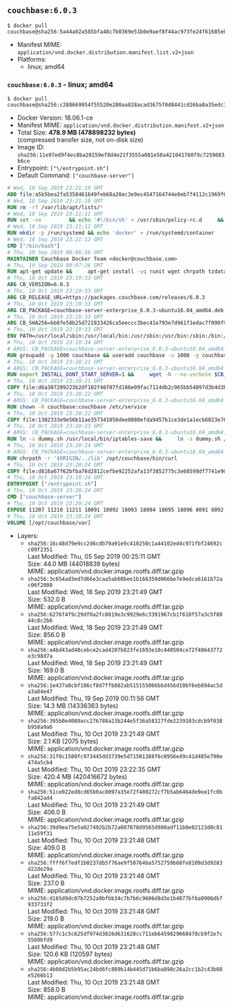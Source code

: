 ## `couchbase:6.0.3`

```console
$ docker pull couchbase@sha256:5a44a02a585bfa48c7b0369e51b0e9aef8f44ac973fe24f61685ebe8906aabdc
```

-	Manifest MIME: `application/vnd.docker.distribution.manifest.list.v2+json`
-	Platforms:
	-	linux; amd64

### `couchbase:6.0.3` - linux; amd64

```console
$ docker pull couchbase@sha256:c288669954f55520e280aa828acad3675f0d8441cd26ba8a35edc3c8744abd38
```

-	Docker Version: 18.06.1-ce
-	Manifest MIME: `application/vnd.docker.distribution.manifest.v2+json`
-	Total Size: **478.9 MB (478898232 bytes)**  
	(compressed transfer size, not on-disk size)
-	Image ID: `sha256:11e97ed9f4ec8ba28159ef8d4e21f3555a081e58a421041760f9c7259603b6ce`
-	Entrypoint: `["\/entrypoint.sh"]`
-	Default Command: `["couchbase-server"]`

```dockerfile
# Wed, 18 Sep 2019 23:21:10 GMT
ADD file:a5b5bea2fa5358461649feb68a28ec3e9ec4547164744e8eb7f4112c1969f64f in / 
# Wed, 18 Sep 2019 23:21:10 GMT
RUN rm -rf /var/lib/apt/lists/*
# Wed, 18 Sep 2019 23:21:11 GMT
RUN set -xe 		&& echo '#!/bin/sh' > /usr/sbin/policy-rc.d 	&& echo 'exit 101' >> /usr/sbin/policy-rc.d 	&& chmod +x /usr/sbin/policy-rc.d 		&& dpkg-divert --local --rename --add /sbin/initctl 	&& cp -a /usr/sbin/policy-rc.d /sbin/initctl 	&& sed -i 's/^exit.*/exit 0/' /sbin/initctl 		&& echo 'force-unsafe-io' > /etc/dpkg/dpkg.cfg.d/docker-apt-speedup 		&& echo 'DPkg::Post-Invoke { "rm -f /var/cache/apt/archives/*.deb /var/cache/apt/archives/partial/*.deb /var/cache/apt/*.bin || true"; };' > /etc/apt/apt.conf.d/docker-clean 	&& echo 'APT::Update::Post-Invoke { "rm -f /var/cache/apt/archives/*.deb /var/cache/apt/archives/partial/*.deb /var/cache/apt/*.bin || true"; };' >> /etc/apt/apt.conf.d/docker-clean 	&& echo 'Dir::Cache::pkgcache ""; Dir::Cache::srcpkgcache "";' >> /etc/apt/apt.conf.d/docker-clean 		&& echo 'Acquire::Languages "none";' > /etc/apt/apt.conf.d/docker-no-languages 		&& echo 'Acquire::GzipIndexes "true"; Acquire::CompressionTypes::Order:: "gz";' > /etc/apt/apt.conf.d/docker-gzip-indexes 		&& echo 'Apt::AutoRemove::SuggestsImportant "false";' > /etc/apt/apt.conf.d/docker-autoremove-suggests
# Wed, 18 Sep 2019 23:21:12 GMT
RUN mkdir -p /run/systemd && echo 'docker' > /run/systemd/container
# Wed, 18 Sep 2019 23:21:12 GMT
CMD ["/bin/bash"]
# Thu, 19 Sep 2019 00:06:56 GMT
MAINTAINER Couchbase Docker Team <docker@couchbase.com>
# Thu, 19 Sep 2019 00:07:26 GMT
RUN apt-get update &&     apt-get install -yq runit wget chrpath tzdata     lsof lshw sysstat net-tools numactl python-httplib2 &&     apt-get autoremove && apt-get clean &&     rm -rf /var/lib/apt/lists/* /tmp/* /var/tmp/*
# Thu, 10 Oct 2019 23:19:33 GMT
ARG CB_VERSION=6.0.3
# Thu, 10 Oct 2019 23:19:33 GMT
ARG CB_RELEASE_URL=https://packages.couchbase.com/releases/6.0.3
# Thu, 10 Oct 2019 23:19:33 GMT
ARG CB_PACKAGE=couchbase-server-enterprise_6.0.3-ubuntu16.04_amd64.deb
# Thu, 10 Oct 2019 23:19:33 GMT
ARG CB_SHA256=bb8fe58b25d721833426ca5eeccc3bec41e793e7d961f1edac7f099f98345be8
# Thu, 10 Oct 2019 23:19:33 GMT
ENV PATH=/usr/local/sbin:/usr/local/bin:/usr/sbin:/usr/bin:/sbin:/bin:/opt/couchbase/bin:/opt/couchbase/bin/tools:/opt/couchbase/bin/install
# Thu, 10 Oct 2019 23:19:34 GMT
# ARGS: CB_PACKAGE=couchbase-server-enterprise_6.0.3-ubuntu16.04_amd64.deb CB_RELEASE_URL=https://packages.couchbase.com/releases/6.0.3 CB_SHA256=bb8fe58b25d721833426ca5eeccc3bec41e793e7d961f1edac7f099f98345be8 CB_VERSION=6.0.3
RUN groupadd -g 1000 couchbase && useradd couchbase -u 1000 -g couchbase -M
# Thu, 10 Oct 2019 23:20:21 GMT
# ARGS: CB_PACKAGE=couchbase-server-enterprise_6.0.3-ubuntu16.04_amd64.deb CB_RELEASE_URL=https://packages.couchbase.com/releases/6.0.3 CB_SHA256=bb8fe58b25d721833426ca5eeccc3bec41e793e7d961f1edac7f099f98345be8 CB_VERSION=6.0.3
RUN export INSTALL_DONT_START_SERVER=1 &&     wget -N --no-verbose $CB_RELEASE_URL/$CB_PACKAGE &&     echo "$CB_SHA256  $CB_PACKAGE" | sha256sum -c - &&     dpkg -i ./$CB_PACKAGE && rm -f ./$CB_PACKAGE
# Thu, 10 Oct 2019 23:20:21 GMT
COPY file:d6a307209223b2df102f46f07fd186e09fac7114db2c965bb54097d3b4d3b989 in /etc/service/couchbase-server/run 
# Thu, 10 Oct 2019 23:20:22 GMT
# ARGS: CB_PACKAGE=couchbase-server-enterprise_6.0.3-ubuntu16.04_amd64.deb CB_RELEASE_URL=https://packages.couchbase.com/releases/6.0.3 CB_SHA256=bb8fe58b25d721833426ca5eeccc3bec41e793e7d961f1edac7f099f98345be8 CB_VERSION=6.0.3
RUN chown -R couchbase:couchbase /etc/service
# Thu, 10 Oct 2019 23:20:22 GMT
COPY file:1302333e9e56b11ae357341056dee0080efda9457b1ce3de1a1ecb6023e760ae in /usr/local/bin/ 
# Thu, 10 Oct 2019 23:20:23 GMT
# ARGS: CB_PACKAGE=couchbase-server-enterprise_6.0.3-ubuntu16.04_amd64.deb CB_RELEASE_URL=https://packages.couchbase.com/releases/6.0.3 CB_SHA256=bb8fe58b25d721833426ca5eeccc3bec41e793e7d961f1edac7f099f98345be8 CB_VERSION=6.0.3
RUN ln -s dummy.sh /usr/local/bin/iptables-save &&     ln -s dummy.sh /usr/local/bin/lvdisplay &&     ln -s dummy.sh /usr/local/bin/vgdisplay &&     ln -s dummy.sh /usr/local/bin/pvdisplay
# Thu, 10 Oct 2019 23:20:24 GMT
# ARGS: CB_PACKAGE=couchbase-server-enterprise_6.0.3-ubuntu16.04_amd64.deb CB_RELEASE_URL=https://packages.couchbase.com/releases/6.0.3 CB_SHA256=bb8fe58b25d721833426ca5eeccc3bec41e793e7d961f1edac7f099f98345be8 CB_VERSION=6.0.3
RUN chrpath -r '$ORIGIN/../lib' /opt/couchbase/bin/curl
# Thu, 10 Oct 2019 23:20:24 GMT
COPY file:d816a67f62bfba76d2812cefbe92252afa13f3852775c3e68599df7741e90cb7 in / 
# Thu, 10 Oct 2019 23:20:24 GMT
ENTRYPOINT ["/entrypoint.sh"]
# Thu, 10 Oct 2019 23:20:24 GMT
CMD ["couchbase-server"]
# Thu, 10 Oct 2019 23:20:24 GMT
EXPOSE 11207 11210 11211 18091 18092 18093 18094 18095 18096 8091 8092 8093 8094 8095 8096
# Thu, 10 Oct 2019 23:20:24 GMT
VOLUME [/opt/couchbase/var]
```

-	Layers:
	-	`sha256:16c48d79e9cc2d6cdb79a91e9c410250c1a44102ed4c971fbf24692cc09f2351`  
		Last Modified: Thu, 05 Sep 2019 00:25:11 GMT  
		Size: 44.0 MB (44018839 bytes)  
		MIME: application/vnd.docker.image.rootfs.diff.tar.gzip
	-	`sha256:3c654ad3ed7d66e3caa5ab60bee1b166359d066be7e9edca6161b72ac06f2008`  
		Last Modified: Wed, 18 Sep 2019 23:21:49 GMT  
		Size: 532.0 B  
		MIME: application/vnd.docker.image.rootfs.diff.tar.gzip
	-	`sha256:6276f4f9c29df0a2fc8019e3c9929e6c3391967cb1f610f57a3c5f8044c8c2b6`  
		Last Modified: Wed, 18 Sep 2019 23:21:49 GMT  
		Size: 856.0 B  
		MIME: application/vnd.docker.image.rootfs.diff.tar.gzip
	-	`sha256:a4bd43ad48cebce2cad4207b823fe1693e10c440504ce72f48643772e3c98d7a`  
		Last Modified: Wed, 18 Sep 2019 23:21:49 GMT  
		Size: 169.0 B  
		MIME: application/vnd.docker.image.rootfs.diff.tar.gzip
	-	`sha256:1e437a8cbf186cf8d7ffb882ab515155066bbd456d10bf6eb894ac5da3a84e47`  
		Last Modified: Thu, 19 Sep 2019 00:11:56 GMT  
		Size: 14.3 MB (14336363 bytes)  
		MIME: application/vnd.docker.image.rootfs.diff.tar.gzip
	-	`sha256:395b0e4089acc276788a23b244e5f36a58327fde2239103cdcb9f038b958a9a6`  
		Last Modified: Thu, 10 Oct 2019 23:21:49 GMT  
		Size: 2.1 KB (2075 bytes)  
		MIME: application/vnd.docker.image.rootfs.diff.tar.gzip
	-	`sha256:31f0c1580fc973445dd3739e5d71501388f6c0956e49c41d485e790e474a5cb4`  
		Last Modified: Thu, 10 Oct 2019 23:22:35 GMT  
		Size: 420.4 MB (420416672 bytes)  
		MIME: application/vnd.docker.image.rootfs.diff.tar.gzip
	-	`sha256:51ce022ed8cd65b0ac8097a35e72f480272cf7b5ab6464de9ee1fc0bfa842ad4`  
		Last Modified: Thu, 10 Oct 2019 23:21:49 GMT  
		Size: 406.0 B  
		MIME: application/vnd.docker.image.rootfs.diff.tar.gzip
	-	`sha256:39d9ea75e5a027492b2b72a087878d9565d980adf11b0e02123d0c8111e59f31`  
		Last Modified: Thu, 10 Oct 2019 23:21:48 GMT  
		Size: 409.0 B  
		MIME: application/vnd.docker.image.rootfs.diff.tar.gzip
	-	`sha256:ffff6f7edf1b0237db5f76ae9f50764ba5752759b68fe8109d3d9283d22de29a`  
		Last Modified: Thu, 10 Oct 2019 23:21:48 GMT  
		Size: 237.0 B  
		MIME: application/vnd.docker.image.rootfs.diff.tar.gzip
	-	`sha256:d165d9dc07b7252a9bfbb34c7b7b6c9606d8d3e1b4877bf6a0906db7933731f2`  
		Last Modified: Thu, 10 Oct 2019 23:21:48 GMT  
		Size: 219.0 B  
		MIME: application/vnd.docker.image.rootfs.diff.tar.gzip
	-	`sha256:577c1c5c625df974d3026d631628cc711eb6459829668478cb9f2e7c5569bfd9`  
		Last Modified: Thu, 10 Oct 2019 23:21:48 GMT  
		Size: 120.6 KB (120597 bytes)  
		MIME: application/vnd.docker.image.rootfs.diff.tar.gzip
	-	`sha256:4b08d2b5b95ac24bd6fc889b14b445d71b6ba898c26a2cc1b2c43b08e5266b13`  
		Last Modified: Thu, 10 Oct 2019 23:21:48 GMT  
		Size: 858.0 B  
		MIME: application/vnd.docker.image.rootfs.diff.tar.gzip
